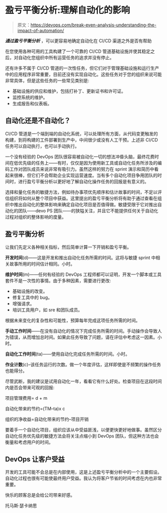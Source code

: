 # 盈亏平衡分析:理解自动化的影响

> 原文：<https://devops.com/break-even-analysis-understanding-the-impact-of-automation/>

***通过盈亏平衡分析*** ，可以更容易地确定自动化在 CI/CD 渠道之外是否有帮助

在您使用各种可用的工具构建了一个可靠的 CI/CD 管道基础设施并使其稳定之后，对自动化您组织中所有运营任务的追求并没有停止。

还有许多不属于 CI/CD 管道的一次性任务，但它们对于管理基础设施和运行生产中的应用程序非常重要，目前还没有实现自动化。这些任务对于您的组织来说可能非常具体，但是这些任务的一些常见类别是:

*   基础设施的供应和维护，包括打补丁、更新证书和许可证。
*   监控系统的维护。
*   生成报告和仪表板。

## 自动化还是不自动化？

CI/CD 管道是一个端到端的自动化系统，可以处理所有方面，从代码变更触发的构建，到将构建的工件部署到生产中，中间很少或没有人工干预。上述非 CI/CD 任务可以自动执行，也可以手动执行。

一个没有经验的 DevOps 团队很容易被自动化一切的想法冲昏头脑，最终花费时间在低优先级的任务上——有时，仅仅是因为使用新工具或自动化任务所涉及的编码工作对团队成员来说非常有吸引力。虽然这样的努力在 sprint 演示和简历中看起来很棒，但它们不会帮助企业实现运营速度。当有多个自动化项目争用团队的时间时，进行盈亏平衡分析以更好地了解自动化操作任务的回报是有意义的。

选择和量化任务的敏捷方法，例如待办事项优先顺序和估计故事的时间，不足以评估组织将如何从整个项目中获益。这里提出的盈亏平衡分析将有助于通过查看在组织中推出自动化的整体影响来确定自动化项目是否值得做。敏捷受限于它对推出自动化的团队——devo PS 团队——的狭隘关注，并且它不能提供任何关于自动化过程对组织的整体影响的度量。

## **盈亏平衡分析**

让我们先定义各种相关指标，然后简单计算一下开销和盈亏平衡。

**开发时间**(d)——这是开发和推出自动化任务所需的时间。这将与敏捷 sprint 中相关故事所用的时间估计相同。小时。

**维护时间**(m)——任何有经验的 DevOps 工程师都可以证明，开发一个脚本或工具套件不是一次性的事情。由于多种因素，需要进行更改:

*   基础设施的改变。
*   修复工具中的 bug。
*   增强请求。
*   培训工具用户，如 sre 和团队成员。

根据未来变化的复杂性和可能性，预算每年完成这项任务所需的时间。

**手动工作时间**——在没有自动化的情况下完成任务所需的时间。手动操作会导致人为错误，从而增加总时间。如果此任务导致了问题，请在评估中考虑这一因素。小时。

**自动化工作时间**(ta)——使用自动化完成任务所需的时间。小时。

**作业计数**(c)–该任务运行的次数。做一个年度评估，这样即使是不频繁的操作任务也能得分。

尽管武断，我的建议是试用自动化一年，看看它有什么好处。检查项目在这段时间内是否会带来可观的回报:

项目管理费用= d + m

自动化带来的节约=(TM–ta)x c

组织的净收益=自动化带来的节约–项目开销

要着手一个自动化项目，组织应该从中受益匪浅，以便更快更好地做事。虽然区分自动化任务优先级的敏捷方法会将关注点缩小到 DevOps 团队，但这种方法也会衡量和考虑用户的时间。

## DevOps 让客户受益

开发的工具可能不会总是在内部使用，这是上述盈亏平衡分析中的一个主要假设。自动化过程也很有可能使最终用户受益。我认为将客户节省的时间考虑在内也非常重要。

快乐的顾客总是会给公司带来好感。

托马斯·瑟卡纳思
